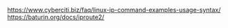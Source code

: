 https://www.cyberciti.biz/faq/linux-ip-command-examples-usage-syntax/
https://baturin.org/docs/iproute2/